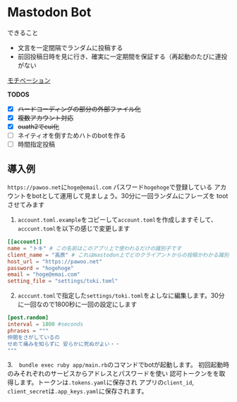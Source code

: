 # Mastodon Bot

できること
- 文言を一定間隔でランダムに投稿する
- 前回投稿日時を見に行き、確実に一定期間を保証する（再起動のたびに連投がない


[モチベーション](https://pawoo.net/@love_arai_san)

**TODOS**
- [x] ~~ハードコーディングの部分の外部ファイル化~~
- [x] ~~複数アカウント対応~~
- [x] ~~ouath2でcui化~~
- [ ] ネイティオを倒すためハトのbotを作る 
- [ ] 時間指定投稿

## 導入例
`https://pawoo.net`に`hoge@email.com` パスワード`hogehoge`で登録している
アカウントをbotとして運用して見ましょう。30分に一回ランダムにフレーズを
tootさせてみます

1. `account.toml.example`をコピーして`account.toml`を作成しますそして、`acccunt.toml`を以下の感じで変更します
```toml
[[account]]
name = "トキ" # この名前はこのアプリ上で使われるだけの識別子です
client_name = "高原" # これはmastodon上でどのクライアントからの投稿かわかる識別子です。表示されます
host_url = "https://pawoo.net"
password = "hogehoge"
email = "hoge@emai.com"
setting_file = "settings/toki.toml"
```

2. `acccunt.toml`で指定した`settings/toki.toml`をよしなに編集します。30分に一回なので1800秒に一回の設定にします
```toml
[post.random]
interval = 1800 #seconds
phrases = """
仲間をさがしているの
せめて痛みを知らずに 安らかに死ぬがよい・・
"""
```

3.　`bundle exec ruby app/main.rb`のコマンドでbotが起動します。
初回起動時のみそれぞれのサービスからアドレスとパスワードを使い
認可トークンをを取得します。トークンは`.tokens.yaml`に保存され
アプリの`client_id`, `client_secret`は`.app_keys.yaml`に保存されます。
